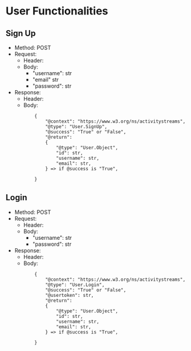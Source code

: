 # User Functionalities
## Sign Up
- Method: POST
- Request:
    - Header:
    - Body:
        - "username": str
        - "email" str
        - "password": str
- Response:
    - Header:
    - Body:
        ```   
            {
                "@context": "https://www.w3.org/ns/activitystreams",
                "@type": "User.SignUp",
                "@success": "True" or "False",
                "@return": 
                {
                    "@type": "User.Object",
                    "id": str,
                    "username": str,
                    "email": str,
                } => if @success is "True",

            }
        ```

## Login
- Method: POST
- Request:
    - Header:
    - Body:
        - "username": str
        - "password": str
- Response:
    - Header:
    - Body:
        ```   
            {
                "@context": "https://www.w3.org/ns/activitystreams",
                "@type": "User.Login",
                "@success": "True" or "False",
                "@usertoken": str,
                "@return": 
                {
                    "@type": "User.Object",
                    "id": str,
                    "username": str,
                    "email": str,
                } => if @success is "True",

            }
        ```
